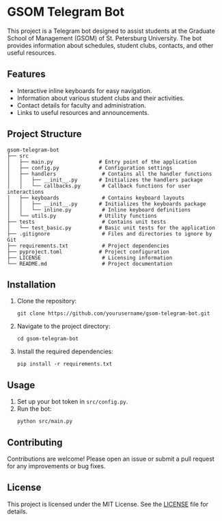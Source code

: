# GSOM Telegram Bot

This project is a Telegram bot designed to assist students at the Graduate School of Management (GSOM) of St. Petersburg University. The bot provides information about schedules, student clubs, contacts, and other useful resources.

## Features

- Interactive inline keyboards for easy navigation.
- Information about various student clubs and their activities.
- Contact details for faculty and administration.
- Links to useful resources and announcements.

## Project Structure

```
gsom-telegram-bot
├── src
│   ├── main.py               # Entry point of the application
│   ├── config.py             # Configuration settings
│   ├── handlers               # Contains all the handler functions
│   │   ├── __init__.py       # Initializes the handlers package
│   │   └── callbacks.py       # Callback functions for user interactions
│   ├── keyboards              # Contains keyboard layouts
│   │   ├── __init__.py       # Initializes the keyboards package
│   │   └── inline.py          # Inline keyboard definitions
│   └── utils.py              # Utility functions
├── tests                      # Contains unit tests
│   └── test_basic.py         # Basic unit tests for the application
├── .gitignore                 # Files and directories to ignore by Git
├── requirements.txt           # Project dependencies
├── pyproject.toml            # Project configuration
├── LICENSE                    # Licensing information
└── README.md                  # Project documentation
```

## Installation

1. Clone the repository:
   ```
   git clone https://github.com/yourusername/gsom-telegram-bot.git
   ```
2. Navigate to the project directory:
   ```
   cd gsom-telegram-bot
   ```
3. Install the required dependencies:
   ```
   pip install -r requirements.txt
   ```

## Usage

1. Set up your bot token in `src/config.py`.
2. Run the bot:
   ```
   python src/main.py
   ```

## Contributing

Contributions are welcome! Please open an issue or submit a pull request for any improvements or bug fixes.

## License

This project is licensed under the MIT License. See the [LICENSE](LICENSE) file for details.
